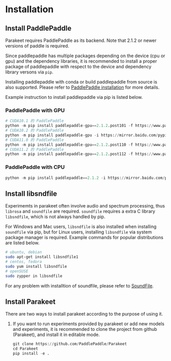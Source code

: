 # Installation
## Install PaddlePaddle
Parakeet requires PaddlePaddle as its backend. Note that 2.1.2 or newer versions of paddle is required.

Since paddlepaddle has multiple packages depending on the device (cpu or gpu) and the dependency libraries, it is recommended to install a proper package of paddlepaddle with respect to the device and dependency library versons via `pip`.

Installing paddlepaddle with conda or build paddlepaddle from source is also supported. Please refer to [PaddlePaddle installation](https://www.paddlepaddle.org.cn/install/quick?docurl=/documentation/docs/zh/install/pip/linux-pip.html) for more details.

Example instruction to install paddlepaddle via pip is listed below.

### PaddlePaddle with GPU
```python
# CUDA10.1 的 PaddlePaddle
python -m pip install paddlepaddle-gpu==2.1.2.post101 -f https://www.paddlepaddle.org.cn/whl/linux/mkl/avx/stable.html
# CUDA10.2 的 PaddlePaddle
python -m pip install paddlepaddle-gpu -i https://mirror.baidu.com/pypi/simple
# CUDA11.0 的 PaddlePaddle
python -m pip install paddlepaddle-gpu==2.1.2.post110 -f https://www.paddlepaddle.org.cn/whl/linux/mkl/avx/stable.html
# CUDA11.2 的 PaddlePaddle
python -m pip install paddlepaddle-gpu==2.1.2.post112 -f https://www.paddlepaddle.org.cn/whl/linux/mkl/avx/stable.html
```
### PaddlePaddle with CPU
```python
python -m pip install paddlepaddle==2.1.2 -i https://mirror.baidu.com/pypi/simple
```
## Install libsndfile
Experimemts in parakeet often involve audio and spectrum processing, thus `librosa` and `soundfile` are required. `soundfile` requires a extra C library `libsndfile`, which is not always handled by pip.

For Windows and Mac users, `libsndfile` is also installed when installing `soundfile` via pip, but for Linux users, installing `libsndfile` via system package manager is required. Example commands for popular distributions are listed below.
```bash
# ubuntu, debian
sudo apt-get install libsndfile1
# centos, fedora
sudo yum install libsndfile
# openSUSE
sudo zypper in libsndfile
```
For any problem with installtion of soundfile, please refer to [SoundFile](https://pypi.org/project/SoundFile/).
## Install Parakeet
There are two ways to install parakeet according to the purpose of using it.

 1. If you want to run experiments provided by parakeet or add new models and experiments, it is recommended to clone the project from github (Parakeet), and install it in editable mode.
       ```python
       git clone https://github.com/PaddlePaddle/Parakeet
       cd Parakeet
       pip install -e .
       ```
